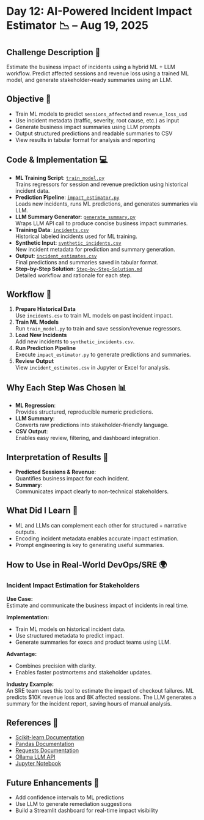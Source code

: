 # Day 12: AI-Powered Incident Impact Estimator 📉 – Aug 19, 2025

## Challenge Description 🎯
Estimate the business impact of incidents using a hybrid ML + LLM workflow. Predict affected sessions and revenue loss using a trained ML model, and generate stakeholder-ready summaries using an LLM.

## Objective 🚀
- Train ML models to predict `sessions_affected` and `revenue_loss_usd`
- Use incident metadata (traffic, severity, root cause, etc.) as input
- Generate business impact summaries using LLM prompts
- Output structured predictions and readable summaries to CSV
- View results in tabular format for analysis and reporting

## Code & Implementation 💻
- **ML Training Script**: [`train_model.py`](./train_model.py)  
  Trains regressors for session and revenue prediction using historical incident data.
- **Prediction Pipeline**: [`impact_estimator.py`](./impact_estimator.py)  
  Loads new incidents, runs ML predictions, and generates summaries via LLM.
- **LLM Summary Generator**: [`generate_summary.py`](./generate_summary.py)  
  Wraps LLM API call to produce concise business impact summaries.
- **Training Data**: [`incidents.csv`](./incidents.csv)  
  Historical labeled incidents used for ML training.
- **Synthetic Input**: [`synthetic_incidents.csv`](./synthetic_incidents.csv)  
  New incident metadata for prediction and summary generation.
- **Output**: [`incident_estimates.csv`](./incident_estimates.csv)  
  Final predictions and summaries saved in tabular format.
- **Step-by-Step Solution**: [`Step-by-Step-Solution.md`](./Step-by-Step-Solution.md)  
  Detailed workflow and rationale for each step.

## Workflow 🔄
1. **Prepare Historical Data**  
   Use `incidents.csv` to train ML models on past incident impact.
2. **Train ML Models**  
   Run `train_model.py` to train and save session/revenue regressors.
3. **Load New Incidents**  
   Add new incidents to `synthetic_incidents.csv`.
4. **Run Prediction Pipeline**  
   Execute `impact_estimator.py` to generate predictions and summaries.
5. **Review Output**  
   View `incident_estimates.csv` in Jupyter or Excel for analysis.

## Why Each Step Was Chosen 📊
- **ML Regression**:  
  Provides structured, reproducible numeric predictions.
- **LLM Summary**:  
  Converts raw predictions into stakeholder-friendly language.
- **CSV Output**:  
  Enables easy review, filtering, and dashboard integration.

## Interpretation of Results 🧠
- **Predicted Sessions & Revenue**:  
  Quantifies business impact for each incident.
- **Summary**:  
  Communicates impact clearly to non-technical stakeholders.

## What Did I Learn 🧩
- ML and LLMs can complement each other for structured + narrative outputs.
- Encoding incident metadata enables accurate impact estimation.
- Prompt engineering is key to generating useful summaries.

## How to Use in Real-World DevOps/SRE 🌍

### Incident Impact Estimation for Stakeholders
**Use Case:**  
Estimate and communicate the business impact of incidents in real time.

**Implementation:**  
- Train ML models on historical incident data.
- Use structured metadata to predict impact.
- Generate summaries for execs and product teams using LLM.

**Advantage:**  
- Combines precision with clarity.
- Enables faster postmortems and stakeholder updates.

**Industry Example:**  
An SRE team uses this tool to estimate the impact of checkout failures. ML predicts $10K revenue loss and 8K affected sessions. The LLM generates a summary for the incident report, saving hours of manual analysis.

## References 📖
- [Scikit-learn Documentation](https://scikit-learn.org/stable/documentation.html)
- [Pandas Documentation](https://pandas.pydata.org/docs/)
- [Requests Documentation](https://docs.python-requests.org/en/master/)
- [Ollama LLM API](https://ollama.com/)
- [Jupyter Notebook](https://jupyter.org/)

## Future Enhancements 🚀
- Add confidence intervals to ML predictions
- Use LLM to generate remediation suggestions
- Build a Streamlit dashboard for real-time impact visibility